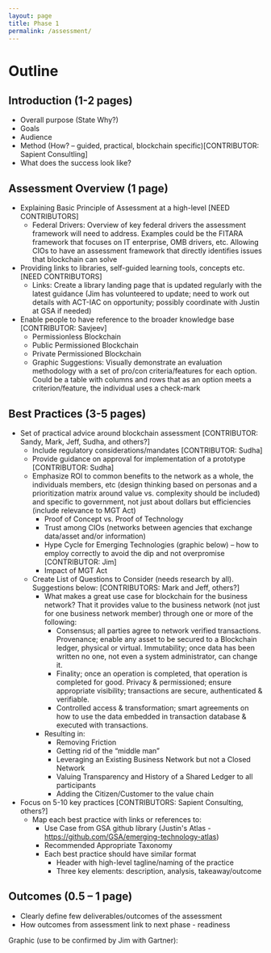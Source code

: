```yaml
---
layout: page
title: Phase 1
permalink: /assessment/
---
```


# Outline

## Introduction (1-2 pages)

- Overall purpose (State Why?)
- Goals
- Audience
- Method (How? – guided, practical, blockchain specific)[CONTRIBUTOR: Sapient Consultling]
- What does the success look like?

## Assessment Overview (1 page)

- Explaining Basic Principle of Assessment at a high-level [NEED CONTRIBUTORS]
  - Federal Drivers: Overview of key federal drivers the assessment framework will need to address. Examples could be the FITARA framework that focuses on IT enterprise, OMB drivers, etc. Allowing CIOs to have an assessment framework that directly identifies issues that blockchain can solve
- Providing links to libraries, self-guided learning tools, concepts etc. [NEED CONTRIBUTORS]
  - Links: Create a library landing page that is updated regularly with the latest guidance (Jim has volunteered to update; need to work out details with ACT-IAC on opportunity; possibly coordinate with Justin at GSA if needed)
- Enable people to have reference to the broader knowledge base [CONTRIBUTOR: Savjeev]
  - Permissionless Blockchain
  - Public Permissioned Blockchain
  - Private Permissioned Blockchain
  - Graphic Suggestions: Visually demonstrate an evaluation methodology with a set of pro/con criteria/features for each option. Could be a table with columns and rows that as an option meets a criterion/feature, the individual uses a check-mark

## Best Practices (3-5 pages)

- Set of practical advice around blockchain assessment [CONTRIBUTOR: Sandy, Mark, Jeff, Sudha, and others?]
  - Include regulatory considerations/mandates [CONTRIBUTOR: Sudha]
  - Provide guidance on approval for implementation of a prototype [CONTRIBUTOR: Sudha]
  - Emphasize ROI to common benefits to the network as a whole, the individuals members, etc (design thinking based on personas and a prioritization matrix around value vs. complexity should be included) and specific to government, not just about dollars but efficiencies (include relevance to MGT Act)
    - Proof of Concept vs. Proof of Technology
    - Trust among CIOs (networks between agencies that exchange data/asset and/or information)
    - Hype Cycle for Emerging Technologies (graphic below) – how to employ correctly to avoid the dip and not overpromise [CONTRIBUTOR: Jim]
    - Impact of MGT Act
  - Create List of Questions to Consider (needs research by all). Suggestions below: [CONTRIBUTORS: Mark and Jeff, others?]
    - What makes a great use case for blockchain for the business network? That it provides value to the business network (not just for one business network member) through one or more of the following: 
      - Consensus; all parties agree to network verified transactions. 
Provenance; enable any asset to be secured to a Blockchain ledger, physical or virtual. 
Immutability; once data has been written no one, not even a system administrator, can change it.
      - Finality; once an operation is completed, that operation is completed for good.
Privacy & permissioned; ensure appropriate visibility; transactions are secure, authenticated & verifiable.
      - Controlled access & transformation; smart agreements on how to use the data embedded in transaction database & executed with transactions.
    - Resulting in:
      - Removing Friction
      - Getting rid of the “middle man”
      - Leveraging an Existing Business Network but not a Closed Network
      - Valuing Transparency and History of a Shared Ledger to all participants
      - Adding the Citizen/Customer to the value chain
- Focus on 5-10 key practices [CONTRIBUTORS: Sapient Consulting, others?]
  - Map each best practice with links or references to:
    - Use Case from GSA github library (Justin's Atlas - https://github.com/GSA/emerging-technology-atlas)
    - Recommended Appropriate Taxonomy
    - Each best practice should have similar format
      - Header with high-level tagline/naming of the practice
      - Three key elements: description, analysis, takeaway/outcome

## Outcomes (0.5 – 1 page)

- Clearly define few deliverables/outcomes of the assessment
- How outcomes from assessment link to next phase - readiness

Graphic (use to be confirmed by Jim with Gartner): 
